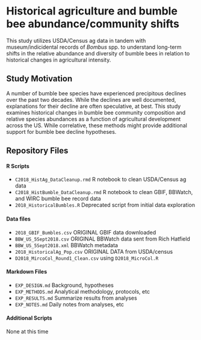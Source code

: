 # Historical agriculture and bumble bee abundance/community shifts

This study utilizes USDA/Census ag data in tandem with museum/indicidental records of _Bombus_ spp. to understand long-term shifts in the relative abundance and diversity of bumble bees in relation to historical changes in agricultural intensity.

## Study Motivation

A number of bumble bee species have experienced precipitous declines over the past two decades.  While the declines are well documented, explanations for their decline are often speculative, at best.  This study examines historical changes in bumble bee community composition and relative species abundances as a function of agricultural development across the US.  While correlative, these methods might provide additional support for bumble bee decline hypotheses.  

## Repository Files

#### R Scripts
* `C2018_HistAg_DataCleanup.rmd` R notebook to clean USDA/Census ag data
* `C2018_HistBumble_DataCleanup.rmd` R notebook to clean GBIF, BBWatch, and WIRC bumble bee record data
* `2018_HistoricalBumbles.R` Deprecated script from initial data exploration

#### Data files
* `2018_GBIF_Bumbles.csv` ORIGINAL GBIF data downloaded
* `BBW_US_5Sept2018.csv` ORIGINAL BBWatch data sent from Rich Hatfield
* `BBW_US_5Sept2018.xml` BBWatch metadata
* `2018_HistoricalAg_Pop.csv` ORIGINAL DATA from USDA/census
* `D2018_MircoCol_Round1_Clean.csv` using `D2018_MicroCol.R`

#### Markdown Files
* `EXP_DESIGN.md` Background, hypotheses
* `EXP_METHODS.md` Analytical methodology, protocols, etc
* `EXP_RESULTS.md` Summarize results from analyses
* `EXP_NOTES.md` Daily notes from analyses, etc

#### Additional Scripts
None at this time  
